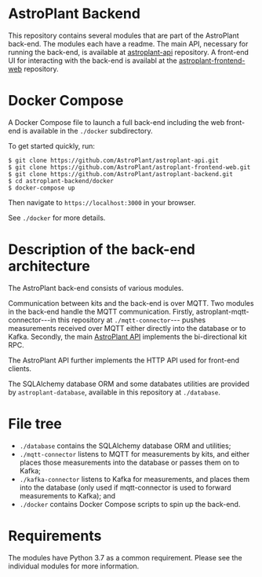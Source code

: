# AstroPlant Backend

This repository contains several modules that are part of the AstroPlant back-end.
The modules each have a readme.
The main API, necessary for running the back-end, is available at [astroplant-api](https://github.com/AstroPlant/astroplant-api) repository.
A front-end UI for interacting with the back-end is availabl at the [astroplant-frontend-web](https://github.com/AstroPlant/astroplant-frontend-web) repository.

# Docker Compose
A Docker Compose file to launch a full back-end including the web front-end is available in the `./docker` subdirectory.

To get started quickly, run:

```shell
$ git clone https://github.com/AstroPlant/astroplant-api.git
$ git clone https://github.com/AstroPlant/astroplant-frontend-web.git
$ git clone https://github.com/AstroPlant/astroplant-backend.git
$ cd astroplant-backend/docker
$ docker-compose up
```

Then navigate to `https://localhost:3000` in your browser.

See `./docker` for more details.

# Description of the back-end architecture

The AstroPlant back-end consists of various modules.

Communication between kits and the back-end is over MQTT.
Two modules in the back-end handle the MQTT communication.
Firstly, astroplant-mqtt-connector---in this repository at `./mqtt-connector`---
pushes measurements received over MQTT either directly into the database or to Kafka.
Secondly, the main [AstroPlant API](https://github.com/AstroPlant/astroplant-api) implements the bi-directional kit RPC.

The AstroPlant API further implements the HTTP API used for front-end clients.

The SQLAlchemy database ORM and some databates utilities are provided by `astroplant-database`, available in this repository at `./database`.

# File tree

- `./database` contains the SQLAlchemy database ORM and utilities;
- `./mqtt-connector` listens to MQTT for measurements by kits, and either places those measurements into the database or passes them on to Kafka;
- `./kafka-connector` listens to Kafka for measurements, and places them into the database (only used if mqtt-connector is used to forward measurements to Kafka); and
- `./docker` contains Docker Compose scripts to spin up the back-end.

# Requirements
The modules have Python 3.7 as a common requirement.
Please see the individual modules for more information.
